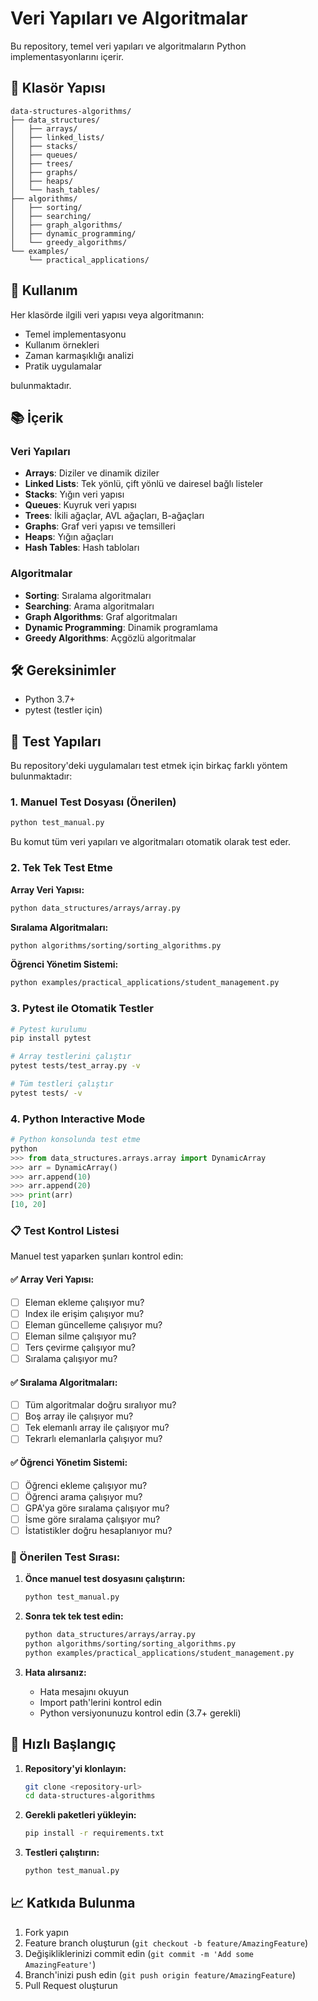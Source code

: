 # Veri Yapıları ve Algoritmalar

Bu repository, temel veri yapıları ve algoritmaların Python implementasyonlarını içerir.

## 📁 Klasör Yapısı

```
data-structures-algorithms/
├── data_structures/
│   ├── arrays/
│   ├── linked_lists/
│   ├── stacks/
│   ├── queues/
│   ├── trees/
│   ├── graphs/
│   ├── heaps/
│   └── hash_tables/
├── algorithms/
│   ├── sorting/
│   ├── searching/
│   ├── graph_algorithms/
│   ├── dynamic_programming/
│   └── greedy_algorithms/
└── examples/
    └── practical_applications/
```

## 🚀 Kullanım

Her klasörde ilgili veri yapısı veya algoritmanın:
- Temel implementasyonu
- Kullanım örnekleri
- Zaman karmaşıklığı analizi
- Pratik uygulamalar

bulunmaktadır.

## 📚 İçerik

### Veri Yapıları
- **Arrays**: Diziler ve dinamik diziler
- **Linked Lists**: Tek yönlü, çift yönlü ve dairesel bağlı listeler
- **Stacks**: Yığın veri yapısı
- **Queues**: Kuyruk veri yapısı
- **Trees**: İkili ağaçlar, AVL ağaçları, B-ağaçları
- **Graphs**: Graf veri yapısı ve temsilleri
- **Heaps**: Yığın ağaçları
- **Hash Tables**: Hash tabloları

### Algoritmalar
- **Sorting**: Sıralama algoritmaları
- **Searching**: Arama algoritmaları
- **Graph Algorithms**: Graf algoritmaları
- **Dynamic Programming**: Dinamik programlama
- **Greedy Algorithms**: Açgözlü algoritmalar

## 🛠️ Gereksinimler

- Python 3.7+
- pytest (testler için)

## 🧪 Test Yapıları

Bu repository'deki uygulamaları test etmek için birkaç farklı yöntem bulunmaktadır:

### 1. Manuel Test Dosyası (Önerilen)
```bash
python test_manual.py
```
Bu komut tüm veri yapıları ve algoritmaları otomatik olarak test eder.

### 2. Tek Tek Test Etme

**Array Veri Yapısı:**
```bash
python data_structures/arrays/array.py
```

**Sıralama Algoritmaları:**
```bash
python algorithms/sorting/sorting_algorithms.py
```

**Öğrenci Yönetim Sistemi:**
```bash
python examples/practical_applications/student_management.py
```

### 3. Pytest ile Otomatik Testler
```bash
# Pytest kurulumu
pip install pytest

# Array testlerini çalıştır
pytest tests/test_array.py -v

# Tüm testleri çalıştır
pytest tests/ -v
```

### 4. Python Interactive Mode
```python
# Python konsolunda test etme
python
>>> from data_structures.arrays.array import DynamicArray
>>> arr = DynamicArray()
>>> arr.append(10)
>>> arr.append(20)
>>> print(arr)
[10, 20]
```

### 📋 Test Kontrol Listesi

Manuel test yaparken şunları kontrol edin:

#### ✅ Array Veri Yapısı:
- [ ] Eleman ekleme çalışıyor mu?
- [ ] Index ile erişim çalışıyor mu?
- [ ] Eleman güncelleme çalışıyor mu?
- [ ] Eleman silme çalışıyor mu?
- [ ] Ters çevirme çalışıyor mu?
- [ ] Sıralama çalışıyor mu?

#### ✅ Sıralama Algoritmaları:
- [ ] Tüm algoritmalar doğru sıralıyor mu?
- [ ] Boş array ile çalışıyor mu?
- [ ] Tek elemanlı array ile çalışıyor mu?
- [ ] Tekrarlı elemanlarla çalışıyor mu?

#### ✅ Öğrenci Yönetim Sistemi:
- [ ] Öğrenci ekleme çalışıyor mu?
- [ ] Öğrenci arama çalışıyor mu?
- [ ] GPA'ya göre sıralama çalışıyor mu?
- [ ] İsme göre sıralama çalışıyor mu?
- [ ] İstatistikler doğru hesaplanıyor mu?

### 🎯 Önerilen Test Sırası:

1. **Önce manuel test dosyasını çalıştırın:**
   ```bash
   python test_manual.py
   ```

2. **Sonra tek tek test edin:**
   ```bash
   python data_structures/arrays/array.py
   python algorithms/sorting/sorting_algorithms.py
   python examples/practical_applications/student_management.py
   ```

3. **Hata alırsanız:**
   - Hata mesajını okuyun
   - Import path'lerini kontrol edin
   - Python versiyonunuzu kontrol edin (3.7+ gerekli)

## 🚀 Hızlı Başlangıç

1. **Repository'yi klonlayın:**
   ```bash
   git clone <repository-url>
   cd data-structures-algorithms
   ```

2. **Gerekli paketleri yükleyin:**
   ```bash
   pip install -r requirements.txt
   ```

3. **Testleri çalıştırın:**
   ```bash
   python test_manual.py
   ```

## 📈 Katkıda Bulunma

1. Fork yapın
2. Feature branch oluşturun (`git checkout -b feature/AmazingFeature`)
3. Değişikliklerinizi commit edin (`git commit -m 'Add some AmazingFeature'`)
4. Branch'inizi push edin (`git push origin feature/AmazingFeature`)
5. Pull Request oluşturun

